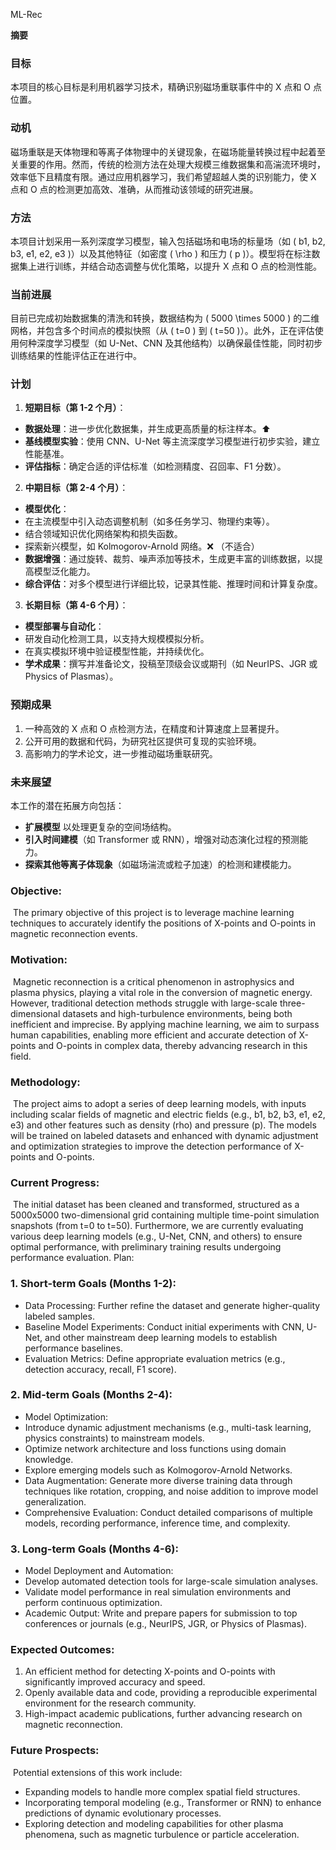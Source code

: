 ML-Rec

**摘要**

### **目标**
本项目的核心目标是利用机器学习技术，精确识别磁场重联事件中的 X 点和 O 点位置。

### **动机**
磁场重联是天体物理和等离子体物理中的关键现象，在磁场能量转换过程中起着至关重要的作用。然而，传统的检测方法在处理大规模三维数据集和高湍流环境时，效率低下且精度有限。通过应用机器学习，我们希望超越人类的识别能力，使 X 点和 O 点的检测更加高效、准确，从而推动该领域的研究进展。

### **方法**
本项目计划采用一系列深度学习模型，输入包括磁场和电场的标量场（如 \( b1, b2, b3, e1, e2, e3 \)）以及其他特征（如密度 \( \rho \) 和压力 \( p \)）。模型将在标注数据集上进行训练，并结合动态调整与优化策略，以提升 X 点和 O 点的检测性能。

### **当前进展**
目前已完成初始数据集的清洗和转换，数据结构为 \( 5000 \times 5000 \) 的二维网格，并包含多个时间点的模拟快照（从 \( t=0 \) 到 \( t=50 \)）。此外，正在评估使用何种深度学习模型（如 U-Net、CNN 及其他结构）以确保最佳性能，同时初步训练结果的性能评估正在进行中。

### **计划**
1. **短期目标（第 1-2 个月）**：
- **数据处理**：进一步优化数据集，并生成更高质量的标注样本。⬆️
- **基线模型实验**：使用 CNN、U-Net 等主流深度学习模型进行初步实验，建立性能基准。
- **评估指标**：确定合适的评估标准（如检测精度、召回率、F1 分数）。

2. **中期目标（第 2-4 个月）**：
- **模型优化**：
- 在主流模型中引入动态调整机制（如多任务学习、物理约束等）。
- 结合领域知识优化网络架构和损失函数。
- 探索新兴模型，如 Kolmogorov-Arnold 网络。❌ （不适合）
- **数据增强**：通过旋转、裁剪、噪声添加等技术，生成更丰富的训练数据，以提高模型泛化能力。
- **综合评估**：对多个模型进行详细比较，记录其性能、推理时间和计算复杂度。

3. **长期目标（第 4-6 个月）**：
- **模型部署与自动化**：
- 研发自动化检测工具，以支持大规模模拟分析。
- 在真实模拟环境中验证模型性能，并持续优化。
- **学术成果**：撰写并准备论文，投稿至顶级会议或期刊（如 NeurIPS、JGR 或 Physics of Plasmas）。

### **预期成果**
1. 一种高效的 X 点和 O 点检测方法，在精度和计算速度上显著提升。
2. 公开可用的数据和代码，为研究社区提供可复现的实验环境。
3. 高影响力的学术论文，进一步推动磁场重联研究。

### **未来展望**
本工作的潜在拓展方向包括：
- **扩展模型** 以处理更复杂的空间场结构。
- **引入时间建模**（如 Transformer 或 RNN），增强对动态演化过程的预测能力。
- **探索其他等离子体现象**（如磁场湍流或粒子加速）的检测和建模能力。



### **Objective:**
 The primary objective of this project is to leverage machine learning techniques to accurately identify the positions of X-points and O-points in magnetic reconnection events.
### **Motivation:**
 Magnetic reconnection is a critical phenomenon in astrophysics and plasma physics, playing a vital role in the conversion of magnetic energy. However, traditional detection methods struggle with large-scale three-dimensional datasets and high-turbulence environments, being both inefficient and imprecise. By applying machine learning, we aim to surpass human capabilities, enabling more efficient and accurate detection of X-points and O-points in complex data, thereby advancing research in this field.
### **Methodology:**
 The project aims to adopt a series of deep learning models, with inputs including scalar fields of magnetic and electric fields (e.g., b1, b2, b3, e1, e2, e3) and other features such as density (rho) and pressure (p). The models will be trained on labeled datasets and enhanced with dynamic adjustment and optimization strategies to improve the detection performance of X-points and O-points.
### **Current Progress:**
 The initial dataset has been cleaned and transformed, structured as a 5000x5000 two-dimensional grid containing multiple time-point simulation snapshots (from t=0 to t=50). Furthermore, we are currently evaluating various deep learning models (e.g., U-Net, CNN, and others) to ensure optimal performance, with preliminary training results undergoing performance evaluation.
Plan:
### **1. Short-term Goals (Months 1-2):**
- Data Processing: Further refine the dataset and generate higher-quality labeled samples.
- Baseline Model Experiments: Conduct initial experiments with CNN, U-Net, and other mainstream deep learning models to establish performance baselines.
- Evaluation Metrics: Define appropriate evaluation metrics (e.g., detection accuracy, recall, F1 score).
### **2. Mid-term Goals (Months 2-4):**
- Model Optimization:
- Introduce dynamic adjustment mechanisms (e.g., multi-task learning, physics constraints) to mainstream models.
- Optimize network architecture and loss functions using domain knowledge.
- Explore emerging models such as Kolmogorov-Arnold Networks.
- Data Augmentation: Generate more diverse training data through techniques like rotation, cropping, and noise addition to improve model generalization.
- Comprehensive Evaluation: Conduct detailed comparisons of multiple models, recording performance, inference time, and complexity.
### **3. Long-term Goals (Months 4-6):**
- Model Deployment and Automation:
- Develop automated detection tools for large-scale simulation analyses.
- Validate model performance in real simulation environments and perform continuous optimization.
- Academic Output: Write and prepare papers for submission to top conferences or journals (e.g., NeurIPS, JGR, or Physics of Plasmas).
### **Expected Outcomes**:
1. An efficient method for detecting X-points and O-points with significantly improved accuracy and speed.
2. Openly available data and code, providing a reproducible experimental environment for the research community.
3. High-impact academic publications, further advancing research on magnetic reconnection.
### **Future Prospects**:
 Potential extensions of this work include:
- Expanding models to handle more complex spatial field structures.
- Incorporating temporal modeling (e.g., Transformer or RNN) to enhance predictions of dynamic evolutionary processes.
- Exploring detection and modeling capabilities for other plasma phenomena, such as magnetic turbulence or particle acceleration.
